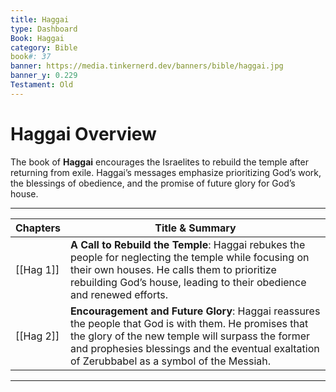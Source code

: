 ```yaml
---
title: Haggai
type: Dashboard
Book: Haggai
category: Bible
book#: 37
banner: https://media.tinkernerd.dev/banners/bible/haggai.jpg
banner_y: 0.229
Testament: Old
---
```

# Haggai Overview

The book of **Haggai** encourages the Israelites to rebuild the temple after returning from exile. Haggai’s messages emphasize prioritizing God’s work, the blessings of obedience, and the promise of future glory for God’s house.

---

| Chapters  | Title & Summary                                                                                                                                                                                                                                            |
| --------- | ---------------------------------------------------------------------------------------------------------------------------------------------------------------------------------------------------------------------------------------------------------- |
| [[Hag 1]] | **A Call to Rebuild the Temple**: Haggai rebukes the people for neglecting the temple while focusing on their own houses. He calls them to prioritize rebuilding God’s house, leading to their obedience and renewed efforts.                              |
| [[Hag 2]] | **Encouragement and Future Glory**: Haggai reassures the people that God is with them. He promises that the glory of the new temple will surpass the former and prophesies blessings and the eventual exaltation of Zerubbabel as a symbol of the Messiah. |

---


